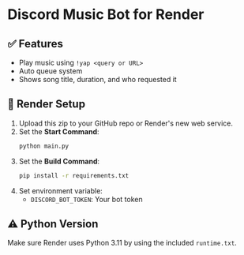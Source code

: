 # Discord Music Bot for Render

## ✅ Features
- Play music using `!yap <query or URL>`
- Auto queue system
- Shows song title, duration, and who requested it

## 🚀 Render Setup
1. Upload this zip to your GitHub repo or Render's new web service.
2. Set the **Start Command**:
   ```bash
   python main.py
   ```
3. Set the **Build Command**:
   ```bash
   pip install -r requirements.txt
   ```
4. Set environment variable:
   - `DISCORD_BOT_TOKEN`: Your bot token

## ⚠️ Python Version
Make sure Render uses Python 3.11 by using the included `runtime.txt`.